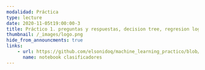```yaml
---
modalidad: Práctica
type: lecture
date: 2020-11-05t19:00:00-3
title: Práctico 1. preguntas y respuestas, decision tree, regresion logistica, metricas en dataset de juguete. exploración de los datos del curso
thumbnail: /_images/logo.png
hide_from_announcments: true
links: 
    - url: https://github.com/elsonidoq/machine_learning_practico/blob/clase-1/notebooks/practico-1/01-aprendizaje_supervisado.ipynb
      name: notebook clasificadores
---
```

